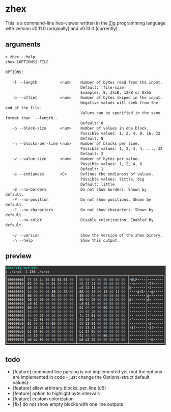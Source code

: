 # zhex

This is a command-line hex-viewer written in the [Zig](https://ziglang.org/) programming language with version v0.11.0 (originally) and v0.13.0 (currently).

## arguments

```
> zhex --help
zhex [OPTIONS] FILE

OPTIONS:

   -l --length          <num>    Number of bytes read from the input.
                                 Default: [file-size]
                                 Examples: 8, 3kiB, 12kB or 0x55
   -o --offset          <num>    Number of bytes skiped in the input.
                                 Negative values will seek from the end of the file.
                                 Values can be specified in the same format than '--length'.
                                 Default: 0
   -b --block-size      <num>    Number of values in one block.
                                 Possible values: 1, 2, 4, 8, 16, 32
                                 Default: 8
   -n --blocks-per-line <num>    Number of blocks per line.
                                 Possible values: 1, 2, 3, 4, ..., 32
                                 Default: 2
   -v --value-size      <num>    Number of bytes per value.
                                 Possible values: 1, 2, 4, 8
                                 Default: 1
   -e --endianess       <E>      Defines the endianess of values.
                                 Possible values: little, big
                                 Default: little
   -B --no-borders               Do not show borders. Shown by default.
   -P --no-position              Do not show positions. Shown by default.
   -C --no-characters            Do not show characters. Shown by default.
      --no-color                 Disable colorization. Enabled by default.

   -v --version                  Show the version of the zhex binary.
   -h --help                     Show this output.
```

## preview

![](preview.png)

## todo

- [feature] command line parsing is not implemented yet (but the options are implemented in code - just change the Options-struct default values)
- [feature] allow arbitrary blocks_per_line (u5)
- [feature] option to highlight byte intervals
- [feature] custom colorization
- [fix] do not show empty blocks with one line outputs
